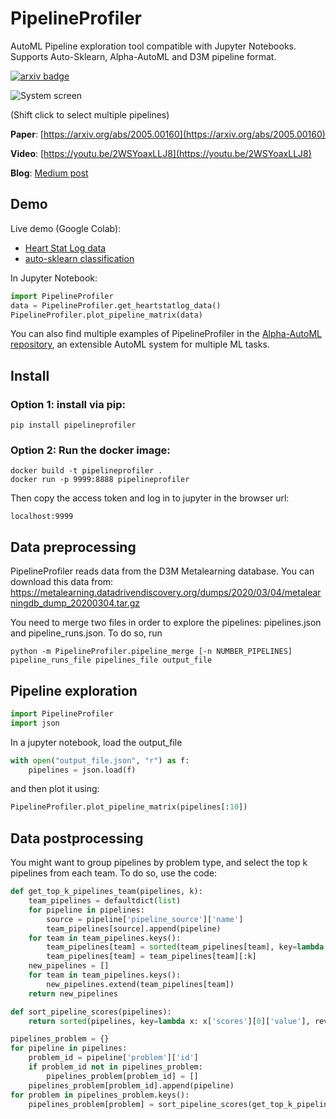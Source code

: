 # PipelineProfiler

AutoML Pipeline exploration tool compatible with Jupyter Notebooks. Supports Auto-Sklearn, Alpha-AutoML and D3M pipeline format.

[![arxiv badge](https://img.shields.io/badge/arXiv-2005.00160-red)](https://arxiv.org/abs/2005.00160)

![System screen](https://github.com/VIDA-NYU/PipelineVis/raw/master/imgs/system.png)

(Shift click to select multiple pipelines)

**Paper**: [https://arxiv.org/abs/2005.00160](https://arxiv.org/abs/2005.00160)

**Video**: [https://youtu.be/2WSYoaxLLJ8](https://youtu.be/2WSYoaxLLJ8)

**Blog**: [Medium post](https://towardsdatascience.com/exploring-auto-sklearn-models-with-pipelineprofiler-5b2c54136044)

## Demo

Live demo (Google Colab):
- [Heart Stat Log data](https://colab.research.google.com/drive/1k_h4HWUKsd83PmYMEBJ87UP2SSJQYw9A?usp=sharing)
- [auto-sklearn classification](https://colab.research.google.com/drive/1_2FRIkHNFGOiIJt-n_3zuh8vpSMLhwzx?usp=sharing)

In Jupyter Notebook:
```Python
import PipelineProfiler
data = PipelineProfiler.get_heartstatlog_data()
PipelineProfiler.plot_pipeline_matrix(data)
```

You can also find multiple examples of PipelineProfiler in the [Alpha-AutoML repository](https://github.com/VIDA-NYU/alpha-automl/tree/devel/examples), an extensible AutoML system for multiple ML tasks.

## Install

### Option 1: install via pip:
~~~~
pip install pipelineprofiler
~~~~

### Option 2: Run the docker image:
~~~~
docker build -t pipelineprofiler .
docker run -p 9999:8888 pipelineprofiler
~~~~

Then copy the access token and log in to jupyter in the browser url:
~~~~
localhost:9999
~~~~

## Data preprocessing

PipelineProfiler reads data from the D3M Metalearning database. You can download this data from: https://metalearning.datadrivendiscovery.org/dumps/2020/03/04/metalearningdb_dump_20200304.tar.gz

You need to merge two files in order to explore the pipelines: pipelines.json and pipeline_runs.json.  To do so, run
~~~~
python -m PipelineProfiler.pipeline_merge [-n NUMBER_PIPELINES] pipeline_runs_file pipelines_file output_file
~~~~

## Pipeline exploration

```Python
import PipelineProfiler
import json
```

In a jupyter notebook, load the output_file 

```Python
with open("output_file.json", "r") as f:
    pipelines = json.load(f)
```

and then plot it using:

```Python
PipelineProfiler.plot_pipeline_matrix(pipelines[:10])
```

## Data postprocessing

You might want to group pipelines by problem type, and select the top k pipelines from each team. To do so, use the code:

```Python
def get_top_k_pipelines_team(pipelines, k):
    team_pipelines = defaultdict(list)
    for pipeline in pipelines:
        source = pipeline['pipeline_source']['name']
        team_pipelines[source].append(pipeline)
    for team in team_pipelines.keys():
        team_pipelines[team] = sorted(team_pipelines[team], key=lambda x: x['scores'][0]['normalized'], reverse=True)
        team_pipelines[team] = team_pipelines[team][:k]
    new_pipelines = []
    for team in team_pipelines.keys():
        new_pipelines.extend(team_pipelines[team])
    return new_pipelines

def sort_pipeline_scores(pipelines):
    return sorted(pipelines, key=lambda x: x['scores'][0]['value'], reverse=True)    

pipelines_problem = {}
for pipeline in pipelines:  
    problem_id = pipeline['problem']['id']
    if problem_id not in pipelines_problem:
        pipelines_problem[problem_id] = []
    pipelines_problem[problem_id].append(pipeline)
for problem in pipelines_problem.keys():
    pipelines_problem[problem] = sort_pipeline_scores(get_top_k_pipelines_team(pipelines_problem[problem], k=100))
```
